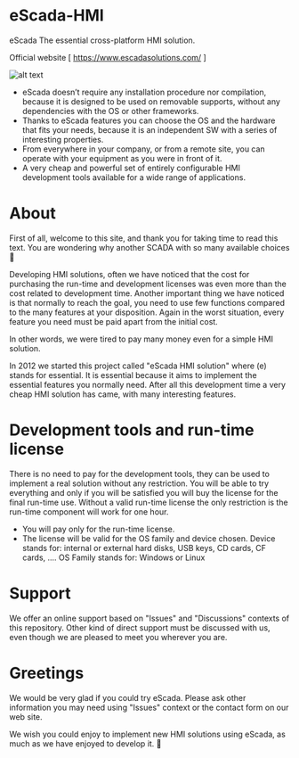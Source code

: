 # eScada-HMI
eScada The essential cross-platform HMI solution.

Official website [ https://www.escadasolutions.com/ ]

![alt text](https://www.escadasolutions.com/git/escada-logo.png)

- eScada doesn’t require any installation procedure nor compilation, because it is designed to be used on removable supports, without any dependencies with the OS or other frameworks.
- Thanks to eScada features you can choose the OS and the hardware that fits your needs, because it is an independent SW with a series of interesting properties.
- From everywhere in your company, or from a remote site, you can operate with your equipment as you were in front of it.
- A very cheap and powerful set of entirely configurable HMI development tools available for a wide range of applications.

# About
First of all, welcome to this site, and thank you for taking time to read this text.
You are wondering why another SCADA with so many available choices 🙂

Developing HMI solutions, often we have noticed that the cost for purchasing the run-time and development licenses was even more than the cost related to development time.
Another important thing we have noticed is that normally to reach the goal, you need to use few functions compared to the many features at your disposition.
Again in the worst situation, every feature you need must be paid apart from the initial cost.

In other words, we were tired to pay many money even for a simple HMI solution.

In 2012 we started this project called "eScada HMI solution" where (e) stands for essential.
It is essential because it aims to implement the essential features you normally need.
After all this development time a very cheap HMI solution has came, with many interesting features.

# Development tools and run-time license
There is no need to pay for the development tools, they can be used to implement a real solution without any restriction.
You will be able to try everything and only if you will be satisfied you will buy the license for the final run-time use.
Without a valid run-time license the only restriction is the run-time component will work for one hour.

- You will pay only for the run-time license.
- The license will be valid for the OS family and device chosen.
Device stands for: internal or external hard disks, USB keys, CD cards, CF cards, ....
OS Family stands for: Windows or Linux

# Support
We offer an online support based on "Issues" and "Discussions" contexts of this repository.
Other kind of direct support must be discussed with us, even though we are pleased to meet you wherever you are.

# Greetings
We would be very glad if you could try eScada.
Please ask other information you may need using "Issues" context or the contact form on our web site.

We wish you could enjoy to implement new HMI solutions using eScada, as much as we have enjoyed to develop it.
🙂
